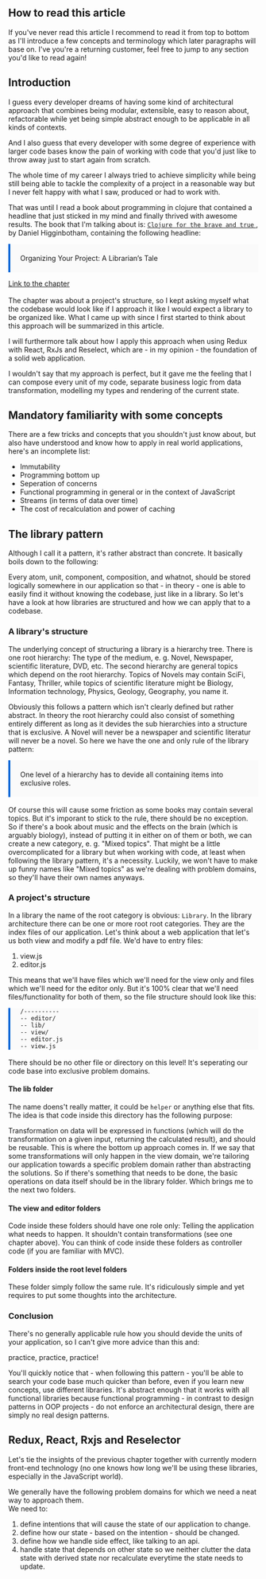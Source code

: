 <!--
---
title: A practical guide to writing projects with functional programming
date: 13:40 01/13/2019
author: Jan-Gerke Salomon
header_image: image.jpg
subheading: Or how to avoid ending up with a mess that no one wants to touch anymore, not even future-you
---
-->

<style>
  .intro-header { position: relative; }

  .intro-header:before {
    content: ''; position: absolute; top: 0; left: 0; background: rgba(0,0,0,0.7); width: 100%; height: 100%; z-index: 0;
  }

  .highlighted {
    border-left: 4px solid #0366d6;
    background: #fafafa;
    padding: 20px;
  }

  .highlighted > :last-child {
    margin-bottom: 0;
  }
</style>

## How to read this article

If you've never read this article I recommend to read it from top to bottom as 
I'll  introduce a few concepts and terminology which later paragraphs will 
base on.  I've you're a returning customer, feel free to jump to any section 
you'd like to read again!

## Introduction

I guess every developer dreams of having some kind of architectural approach
that combines being modular, extensible, easy to reason about, refactorable
while yet being simple abstract enough to be applicable in all kinds of
contexts.

And I also guess that every developer with some degree of experience with
larger code bases know the pain of working with code that you'd just like
to throw away just to start again from scratch.

The whole time of my career I always tried to achieve simplicity while being
still being able to tackle the complexity of a project in a reasonable way but I
never felt happy with what I saw, produced or had to work with.

That was until I read a book about programming in clojure that contained a 
headline that just sticked in my mind and finally thrived with awesome results.
The book that I'm talking about is:
[`Clojure for the brave and true` ](https://www.braveclojure.com/foreword/),
by Daniel Higginbotham, containing the following headline:

<div class="highlighted">
Organizing Your Project: A Librarian’s Tale
</div>

[Link to the chapter]( https://www.braveclojure.com/organization/)
<br><br>
The chapter was about a project's structure, so I kept asking myself what
the codebase would look like if I approach it like I would expect a library
to be organized like. What I came up with since I first started to think about
this approach will be summarized in this article.

I will furthermore talk about how I apply this approach when using Redux with
React, RxJs and Reselect, which are - in my opinion - the foundation of a solid
web application.

I wouldn't say that my approach is perfect, but it gave me the feeling that I
can compose every unit of my code, separate business logic from data 
transformation, modelling my types and rendering of the current state.

## Mandatory familiarity with some concepts

There are a few tricks and concepts that you shouldn't just know about, but
also have understood and know how to apply in real world applications, here's
an incomplete list:

* Immutability
* Programming bottom up
* Seperation of concerns
* Functional programming in general or in the context of JavaScript
* Streams (in terms of data over time)
* The cost of recalculation and power of caching

## The library pattern

Although I call it a pattern, it's rather abstract than concrete. It basically
boils down to the following:

Every atom, unit, component, composition, and whatnot, should be stored
logically somewhere in our application so that - in theory - one is able to 
easily find it without knowing the codebase, just like in a library. So let's
have a look at how libraries are structured and how we can apply that to a 
codebase.

### A library's structure

The underlying concept of structuring a library is a hierarchy tree. There is 
one root hierarchy: The type of the medium, e. g. Novel, Newspaper, scientific 
literature, DVD, etc. The second hierarchy are general topics which depend on 
the root hierarchy. Topics of Novels may contain SciFi, Fantasy, Thriller, 
while topics of scientific literature might be Biology, Information technology, 
Physics, Geology, Geography, you name it.

Obviously this follows a pattern which isn't clearly defined but rather 
abstract. In theory the root hierarchy could also consist of something
entirely different as long as it devides the sub hierarchies into a structure
that is exclusive. A Novel will never be a newspaper and scientific literatur
will never be a novel. So here we have the one and only rule of the library 
pattern:

<div class="highlighted">
One level of a hierarchy has to devide all containing items into exclusive
roles.
</div>
<br>
Of course this will cause some friction as some books may contain several
topics. But it's imporant to stick to the rule, there should be no exception.
So if there's a book about music and the effects on the brain (which is arguably
biology), instead of putting it in either on of them or both, we can create a
new category, e. g. "Mixed topics". That might be a little overcomplicated for
a library but when working with code, at least when following the library
pattern, it's a necessity. Luckily, we won't have to make up funny names like
"Mixed topics" as we're dealing with problem domains, so they'll have their own
names anyways.

### A project's structure

In a library the name of the root category is obvious: `Library`. In the
library architecture there can be one or more root root categories. They are
the index files of our application. Let's think about a web application that
let's us both view and modify a pdf file. We'd have to entry files:

1. view.js
1. editor.js

This means that we'll have files which we'll need for the view only and files
which we'll need for the editor only. But it's 100% clear that we'll need
files/functionality for both of them, so the file structure should look like
this:

<div class="highlighted" style="padding-top: 0; padding-bottom: 0;">
<pre><code>/----------
-- editor/
-- lib/
-- view/
-- editor.js
-- view.js
</code></pre>
</div>
<br>
There should be no other file or directory on this level! It's seperating our
code base into exclusive problem domains.

#### The lib folder

The name doens't really matter, it could be `helper` or anything else that 
fits. The idea is that code inside this directory has the following purpose:

Transformation on data will be expressed in functions (which will do the
transformation on a given input, returning the calculated result), and should
be reusable. This is where the bottom up approach comes in. If we say that 
some transformations will only happen in the view domain, we're tailoring our
application towards a specific problem domain rather than abstracting the
solutions. So if there's something that needs to be done, the basic operations
on data itself should be in the library folder. Which brings me to the next two
folders.

#### The view and editor folders

Code inside these folders should have one role only: Telling the application
what needs to happen. It shouldn't contain transformations (see one chapter
above). You can think of code inside these folders as controller code (if you
are familiar with MVC).

#### Folders inside the root level folders

These folder simply follow the same rule. It's ridiculously simple and yet
requires to put some thoughts into the architecture. 

### Conclusion

There's no generally applicable rule how you should devide the units of your 
application, so I can't give more advice than this and: 

practice, practice, practice!

You'll quickly notice that - when following this pattern - you'll be able to 
search your code base much quicker than before, even if you learn new concepts,
use different libraries. It's abstract enough that it works with all functional
libraries because functional programming - in contrast to design patterns in 
OOP projects - do not enforce an architectural design, there are simply no
real design patterns.

## Redux, React, Rxjs and Reselector

Let's tie the insights of the previous chapter together with currently modern
front-end technology (no one knows how long we'll be using these libraries,
especially in the JavaScript world).

We generally have the following problem domains for which we need a neat way 
to approach them.<br>
We need to:

1. define intentions that will cause the state of our application
to change.
1. define how our state - based on the intention - should be 
changed.
1. define how we handle side effect, like talking to an api.
1. handle state that depends on other state so we neither
clutter the data state with derived state nor recalculate everytime
the state needs to update.
